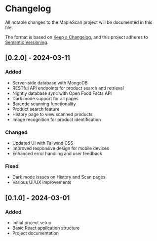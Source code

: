 # Changelog

All notable changes to the MapleScan project will be documented in this file.

The format is based on [Keep a Changelog](https://keepachangelog.com/en/1.0.0/),
and this project adheres to [Semantic Versioning](https://semver.org/spec/v2.0.0.html).

## [0.2.0] - 2024-03-11

### Added
- Server-side database with MongoDB
- RESTful API endpoints for product search and retrieval
- Nightly database sync with Open Food Facts API
- Dark mode support for all pages
- Barcode scanning functionality
- Product search feature
- History page to view scanned products
- Image recognition for product identification

### Changed
- Updated UI with Tailwind CSS
- Improved responsive design for mobile devices
- Enhanced error handling and user feedback

### Fixed
- Dark mode issues on History and Scan pages
- Various UI/UX improvements

## [0.1.0] - 2024-03-01

### Added
- Initial project setup
- Basic React application structure
- Project documentation 